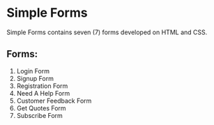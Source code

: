# Simple Forms
Simple Forms contains seven (7) forms developed on HTML and CSS.

## Forms:
<ol>
<li>Login Form</li>
<li>Signup Form</li>
<li>Registration Form</li>
<li>Need A Help Form</li>
<li>Customer Feedback Form</li>
<li>Get Quotes Form</li>
<li>Subscribe Form</li>
</ol>
